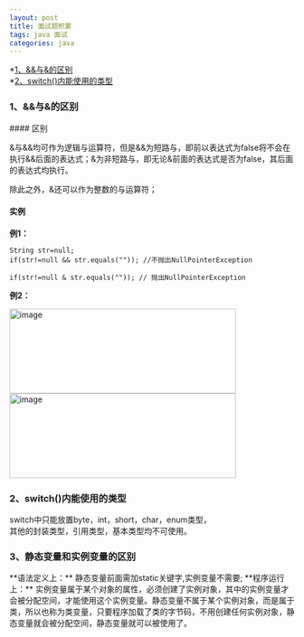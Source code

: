 ```yaml
---
layout: post
title: 面试题积累
tags: java 面试
categories: java
---    
```



*[1、&&与&的区别](#1)    
*[2、switch()内能使用的类型](#2)
 
 
 
<h3 id="1">1、&&与&的区别</h3>   
#### 区别  

&与&&均可作为逻辑与运算符，但是&&为短路与，即前以表达式为false将不会在执行&&后面的表达式；&为非短路与，即无论&前面的表达式是否为false，其后面的表达式均执行。  

除此之外，&还可以作为整数的与运算符；  

#### 实例   

**例1：**   
```  
String str=null;
if(str!=null && str.equals("")); //不抛出NullPointerException

if(str!=null & str.equals("")); // 抛出NullPointerException
```
  
**例2：**  

<img src="https://zy123a.github.io/zy-blog/images/java/逻辑与.png" width="400" height="150" alt="image"/>   

<img src="https://zy123a.github.io/zy-blog/images/java/非短路与.png" width="400" height="150" alt="image"/>   

<h3 id="2">2、switch()内能使用的类型</h3>     

switch中只能放置byte，int，short，char，enum类型，   
其他的封装类型，引用类型，基本类型均不可使用。   
    

<h3 id="3">3、静态变量和实例变量的区别</h3>     
 **语法定义上：** 静态变量前面需加static关键字,实例变量不需要;    
 **程序运行上：** 实例变量属于某个对象的属性，必须创建了实例对象，其中的实例变量才会被分配空间，才能使用这个实例变量。静态变量不属于某个实例对象，而是属于类，所以也称为类变量，只要程序加载了类的字节码，不用创建任何实例对象，静态变量就会被分配空间，静态变量就可以被使用了。
 